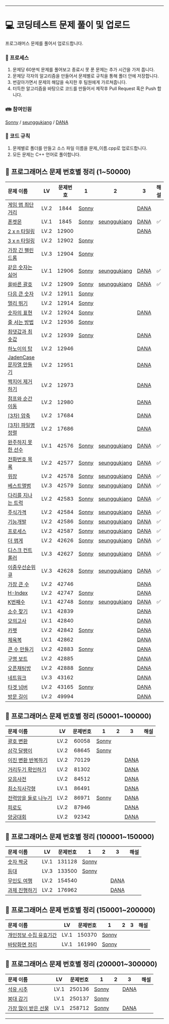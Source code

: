 
------

# 💻 **코딩테스트 문제 풀이 및 업로드**

프로그래머스 문제를 풀어서 업로드합니다.

### 🤠 프로세스

1. 문제당 60분씩 문제를 풀어보고 종료시 못 푼 문제는 추가 시간을 가져 풉니다.
2. 문제당 각자의 알고리즘을 만들어서 문제별로 규칙을 통해 폴더 안에 저장합니다.
3. 번갈아가면서 문제의 해답을 숙지한 후 팀원에게 가르쳐줍니다.
4. 터득한 알고리즘을 바탕으로 코드를 만들어서 제작후 Pull Request 혹은 Push 합니다.

### 👪 참여인원

[Sonny](https://github.com/SonJunHyuck) /
[seunggukjang](https://github.com/seunggukjang) /
[DANA](https://github.com/danakim1019)


### 🏁 코드 규칙

1. 문제별로 폴더를 만들고 소스 파일 이름을 문제_이름.cpp로 업로드합니다.
2. 모든 문제는 C++ 언어로 풀이합니다.

## **📅 프로그래머스 문제 번호별 정리 (1~50000)**


|문제 이름|LV|문제번호|1|2|3|해설|
|:----|:-:|:-:|:-:|:-:|:-:|:-:|
|[게임 맵 최단거리](https://school.programmers.co.kr/learn/courses/30/lessons/1844)|LV.2|1844|[Sonny](Programmers/1-50000/1884_sonny.cpp)|[]()|[DANA](Programmers/1-50000/1844_DANA.cpp)|
|[폰켓몬](https://school.programmers.co.kr/learn/courses/30/lessons/1845)|LV.1|1845|[Sonny](Programmers/1-50000/1845_Sonny.cpp)|[seunggukjang](Programmers/1-50000/1845_seunggukjang.cpp)|[DANA](Programmers/1-50000/1845_DANA.cpp)|✅︎|
|[2 x n 타일링](https://school.programmers.co.kr/learn/courses/30/lessons/12900)|LV.2|12900|[]()|[]()|[DANA](Programmers/1-50000/12900_DANA.cpp)|
|[3 x n 타일링](https://school.programmers.co.kr/learn/courses/30/lessons/12902)|LV.2|12902|[Sonny](Programmers/1-50000/12902_sonny.cpp)|[]()|[]()|
|[가장 긴 팰린드롬](https://school.programmers.co.kr/learn/courses/30/lessons/12904)|LV.3|12904|[Sonny](Programmers/1-50000/12904_sonny.cpp)|[]()|[]()|
|[같은 숫자는 싫어](https://school.programmers.co.kr/learn/courses/30/lessons/12906)|LV.1|12906|[Sonny](Programmers/1-50000/12906_Sonny.cpp)|[seunggukjang](Programmers/1-50000/12906_seunggukjang.cpp)|[DANA](Programmers/1-50000/12906_DANA.cpp)|✅︎|
|[올바른 괄호](https://school.programmers.co.kr/learn/courses/30/lessons/12909)|LV.2|12909|[Sonny](Programmers/1-50000/12909_Sonny.cpp)|[seunggukjang](Programmers/1-50000/12909_seunggukjang.cpp)|[DANA](Programmers/1-50000/12909_DANA.cpp)|✅︎|
|[다음 큰 숫자](https://school.programmers.co.kr/learn/courses/30/lessons/12911)|LV.2|12911|[Sonny](Programmers/1-50000/12911_sonny.cpp)|[]()|[]()|
|[멀리 뛰기](https://school.programmers.co.kr/learn/courses/30/lessons/12914)|LV.2|12914|[Sonny](Programmers/1-50000/12914_sonny.cpp)|[]()|[]()|
|[숫자의 표현](https://school.programmers.co.kr/learn/courses/30/lessons/12924)|LV.2|12924|[Sonny](Programmers/1-50000/12924_sonny.cpp)|[]()|[DANA](Programmers/1-50000/12924_DANA.cpp)|
|[줄 서는 방법](https://school.programmers.co.kr/learn/courses/30/lessons/12936)|LV.2|12936|[Sonny](Programmers/1-50000/12936_sonny.cpp)|[]()|[]()|
|[최댓값과 최솟값](https://school.programmers.co.kr/learn/courses/30/lessons/12939)|LV.2|12939|[Sonny](Programmers/1-50000/12939_sonny.cpp)|[]()|[DANA](Programmers/1-50000/12939_DANA.cpp)|
|[하노이의 탑](https://school.programmers.co.kr/learn/courses/30/lessons/12946)|LV.2|12946|[]()|[]()|[DANA](Programmers/1-50000/12946_DANA.cpp)|
|[JadenCase 문자열 만들기](https://school.programmers.co.kr/learn/courses/30/lessons/12951)|LV.2|12951|[]()|[]()|[DANA](Programmers/1-50000/12951_DANA.cpp)|
|[짝지어 제거하기](https://school.programmers.co.kr/learn/courses/30/lessons/12973)|LV.2|12973|[]()|[]()|[DANA](Programmers/1-50000/12973_DANA.cpp)|
|[점프와 순간 이동](https://school.programmers.co.kr/learn/courses/30/lessons/12980)|LV.2|12980|[]()|[]()|[DANA](Programmers/1-50000/12980_DANA.cpp)|
|[[3차] 압축](https://school.programmers.co.kr/learn/courses/30/lessons/17684)|LV.2|17684|[]()|[]()|[DANA](Programmers/1-50000/17684_DANA.cpp)|
|[[3차] 파일명 정렬](https://school.programmers.co.kr/learn/courses/30/lessons/17686)|LV.2|17686|[]()|[]()|[DANA](Programmers/1-50000/17686_DANA.cpp)|
|[완주하지 못한 선수](https://school.programmers.co.kr/learn/courses/30/lessons/42576)|LV.1|42576|[Sonny](Programmers/1-50000/42576_Sonny.cpp)|[seunggukjang](Programmers/1-50000/42576_seunggukjang.cpp)|[DANA](Programmers/1-50000/42576_DANA.cpp)|✅︎|
|[전화번호 목록](https://school.programmers.co.kr/learn/courses/30/lessons/42577)|LV.2|42577|[Sonny](Programmers/1-50000/42577_Sonny.cpp)|[seunggukjang](Programmers/1-50000/42577_seunggukjang.cpp)|[DANA](Programmers/1-50000/42577_DANA.cpp)|✅︎|
|[위장](https://school.programmers.co.kr/learn/courses/30/lessons/42578)|LV.2|42578|[Sonny](Programmers/1-50000/42578_Sonny.cpp)|[seunggukjang](Programmers/1-50000/42578_seunggukjang.cpp)|[DANA](Programmers/1-50000/42578_DANA.cpp)|✅︎|
|[베스트앨범](https://school.programmers.co.kr/learn/courses/30/lessons/42579)|LV.3|42579|[Sonny](Programmers/1-50000/42579_Sonny.cpp)|[seunggukjang](Programmers/1-50000/42579_seunggukjang.cpp)|[DANA](Programmers/1-50000/42579_DANA.cpp)|✅︎|
|[다리를 지나는 트럭](https://school.programmers.co.kr/learn/courses/30/lessons/42583)|LV.2|42583|[Sonny](Programmers/1-50000/42583_Sonny.cpp)|[seunggukjang](Programmers/1-50000/42583_seunggukjang.cpp)|[DANA](Programmers/1-50000/42583_DANA.cpp)|✅︎|
|[주식가격](https://school.programmers.co.kr/learn/courses/30/lessons/42584)|LV.2|42584|[Sonny](Programmers/1-50000/42584_Sonny.cpp)|[seunggukjang](Programmers/1-50000/42584_seunggukjang.cpp)|[DANA](Programmers/1-50000/42584_DANA.cpp)|✅︎|
|[기능개발](https://school.programmers.co.kr/learn/courses/30/lessons/42586)|LV.2|42586|[Sonny](Programmers/1-50000/42586_Sonny.cpp)|[seunggukjang](Programmers/1-50000/42586_seunggukjang.cpp)|[DANA](Programmers/1-50000/42586_DANA.cpp)|✅︎|
|[프로세스](https://school.programmers.co.kr/learn/courses/30/lessons/42587)|LV.2|42587|[Sonny](Programmers/1-50000/42587_Sonny.cpp)|[seunggukjang](Programmers/1-50000/42587_seunggukjang.cpp)|[DANA](Programmers/1-50000/42587_DANA.cpp)|✅︎|
|[더 맵게](https://school.programmers.co.kr/learn/courses/30/lessons/42626)|LV.2|42626|[Sonny](Programmers/1-50000/42626_Sonny.cpp)|[seunggukjang](Programmers/1-50000/42626_seunggukjang.cpp)|[DANA](Programmers/1-50000/42626_DANA.cpp)|✅︎|
|[디스크 컨트롤러](https://school.programmers.co.kr/learn/courses/30/lessons/42627)|LV.3|42627|[Sonny](Programmers/1-50000/42627_Sonny.cpp)|[seunggukjang](Programmers/1-50000/42627_seunggukjang.cpp)|[DANA](Programmers/1-50000/42627_DANA.cpp)|✅︎|
|[이중우선순위큐](https://school.programmers.co.kr/learn/courses/30/lessons/42628)|LV.3|42628|[Sonny](Programmers/1-50000/42628_Sonny.cpp)|[seunggukjang](Programmers/1-50000/42628_seunggukjang.cpp)|[DANA](Programmers/1-50000/42628_DANA.cpp)|✅︎|
|[가장 큰 수](https://school.programmers.co.kr/learn/courses/30/lessons/42746)|LV.2|42746|[]()|[]()|[DANA](Programmers/1-50000/42746_DANA.cpp)|
|[H-Index](https://school.programmers.co.kr/learn/courses/30/lessons/42747)|LV.2|42747|[Sonny](Programmers/1-50000/42747_sonny.cpp)|[]()|[DANA](Programmers/1-50000/42747_DANA.cpp)|
|[K번째수](https://school.programmers.co.kr/learn/courses/30/lessons/42748)|LV.1|42748|[Sonny](Programmers/1-50000/42748_Sonny.cpp)|[seunggukjang](Programmers/1-50000/42748_seunggukjang.cpp)|[DANA](Programmers/1-50000/42748_DANA.cpp)|✅︎|
|[소수 찾기](https://school.programmers.co.kr/learn/courses/30/lessons/42839)|LV.1|42839|[]()|[]()|[DANA](Programmers/1-50000/42839_DANA.cpp)|
|[모의고사](https://school.programmers.co.kr/learn/courses/30/lessons/42840)|LV.1|42840|[]()|[]()|[DANA](Programmers/1-50000/42840_DANA.cpp)|
|[카펫](https://school.programmers.co.kr/learn/courses/30/lessons/42842)|LV.2|42842|[Sonny](Programmers/1-50000/42842_sonny.cpp)|[]()|[DANA](Programmers/1-50000/42842_DANA.cpp)|
|[체육복](https://school.programmers.co.kr/learn/courses/30/lessons/42862)|LV.1|42862|[]()|[]()|[DANA](Programmers/1-50000/42862_DANA.cpp)|
|[큰 수 만들기](https://school.programmers.co.kr/learn/courses/30/lessons/42883)|LV.2|42883|[Sonny](Programmers/1-50000/42883_sonny.cpp)|[]()|[DANA](Programmers/1-50000/42883_DANA.cpp)|
|[구명 보트](https://school.programmers.co.kr/learn/courses/30/lessons/42885)|LV.2|42885|[]()|[]()|[DANA](Programmers/1-50000/42885_DANA.cpp)|
|[오픈채팅방](https://school.programmers.co.kr/learn/courses/30/lessons/42888)|LV.2|42888|[Sonny](Programmers/1-50000/42888_sonny.cpp)|[]()|[DANA](Programmers/1-50000/42888_DANA.cpp)|
|[네트워크](https://school.programmers.co.kr/learn/courses/30/lessons/43162)|LV.3|43162|[]()|[]()|[DANA](Programmers/1-50000/43162_DANA.cpp)|
|[타겟 넘버](https://school.programmers.co.kr/learn/courses/30/lessons/43165)|LV.2|43165|[Sonny](Programmers/1-50000/43165_sonny.cpp)|[]()|[DANA](Programmers/1-50000/43165_DANA.cpp)|
|[방문 길이](https://school.programmers.co.kr/learn/courses/30/lessons/49994)|LV.2|49994|[]()|[]()|[DANA](Programmers/1-50000/49994_DANA.cpp)|


## **📅 프로그래머스 문제 번호별 정리 (50001~100000)**

|문제 이름|LV|문제번호|1|2|3|해설|
|:----|:-:|:-:|:-:|:-:|:-:|:-:|
|[괄호 변환](https://school.programmers.co.kr/learn/courses/30/lessons/60058)|LV.2|60058|[Sonny](Programmers/50001-100000/60058_sonny.cpp)|[]()|[]()|
|[삼각 달팽이](https://school.programmers.co.kr/learn/courses/30/lessons/68645)|LV.2|68645|[Sonny](Programmers/50001-100000/68645_sonny.cpp)|[]()|[]()|
|[이진 변환 반복하기](https://school.programmers.co.kr/learn/courses/30/lessons/70129)|LV.2|70129|[]()|[]()|[DANA](Programmers/50001-100000/70129_DANA.cpp)|
|[거리두기 확인하기](https://school.programmers.co.kr/learn/courses/30/lessons/81302)|LV.2|81302|[]()|[]()|[DANA](Programmers/50001-100000/81302_DANA.cpp)|
|[모음사전](https://school.programmers.co.kr/learn/courses/30/lessons/84512)|LV.2|84512|[]()|[]()|[DANA](Programmers/50001-100000/84512_DANA.cpp)|
|[최소직사각형](https://school.programmers.co.kr/learn/courses/30/lessons/86491)|LV.1|86491|[]()|[]()|[DANA](Programmers/50001-100000/86491_DANA.cpp)|
|[전력망을 둘로 나누기](https://school.programmers.co.kr/learn/courses/30/lessons/86971)|LV.2|86971|[Sonny](Programmers/50001-100000/86971_sonny_BFS.cpp)|[]()|[DANA](Programmers/50001-100000/86971_DANA.cpp)|
|[피로도](https://school.programmers.co.kr/learn/courses/30/lessons/87946)|LV.2|87946|[]()|[]()|[DANA](Programmers/50001-100000/87946_DANA.cpp)|
|[양궁대회](https://school.programmers.co.kr/learn/courses/30/lessons/92342)|LV.2|92342|[]()|[]()|[DANA](Programmers/50001-100000/92342_DANA.cpp)|


## **📅 프로그래머스 문제 번호별 정리 (100001~150000)**

|문제 이름|LV|문제번호|1|2|3|해설|
|:----|:-:|:-:|:-:|:-:|:-:|:-:|
|[숫자 짝궁](https://school.programmers.co.kr/learn/courses/30/lessons/131128)|LV.1|131128|[Sonny](Programmers/100001-150000/131128_sonny.cpp)|[]()|[]()|
|[등대](https://school.programmers.co.kr/learn/courses/30/lessons/133500)|LV.3|133500|[Sonny](Programmers/100001-150000/133500_sonny.cpp)|[]()|[]()|
|[무인도 여행](https://school.programmers.co.kr/learn/courses/30/lessons/154540)|LV.2|154540|[]()|[]()|[DANA](Programmers/100001-150000/154540_DANA.cpp)|
|[과제 진행하기](https://school.programmers.co.kr/learn/courses/30/lessons/176962)|LV.2|176962|[]()|[]()|[DANA](Programmers/100001-150000/176962_DANA.cpp)|


## **📅 프로그래머스 문제 번호별 정리 (150001~200000)**

|문제 이름|LV|문제번호|1|2|3|해설|
|:----|:-:|:-:|:-:|:-:|:-:|:-:|
|[개인정보 수집 유효기간](https://school.programmers.co.kr/learn/courses/30/lessons/150370)|LV.1|150370|[Sonny](Programmers/150001-200000/150370_sonny.cpp)|[]()|[]()|
|[바탕화면 정리](https://school.programmers.co.kr/learn/courses/30/lessons/161990)|LV.1|161990|[Sonny](Programmers/150001-200000/161990_sonny.cpp)|[]()|[]()|


## **📅 프로그래머스 문제 번호별 정리 (200001~300000)**

|문제 이름|LV|문제번호|1|2|3|해설|
|:----|:-:|:-:|:-:|:-:|:-:|:-:|
|[석유 시추](https://school.programmers.co.kr/learn/courses/30/lessons/250136)|LV.1|250136|[Sonny](Programmers/200001-300000/250136_sonny.cpp)|[]()|[DANA](Programmers/200001-300000/250136_DANA.cpp)|
|[붕대 감기](https://school.programmers.co.kr/learn/courses/30/lessons/250136)|LV.1|250137|[Sonny](Programmers/200001-300000/250137_sonny.cpp)|[]()|[]()|
|[가장 많이 받은 선물](https://school.programmers.co.kr/learn/courses/30/lessons/258712)|LV.1|258712|[Sonny](Programmers/200001-300000/258712_sonny.cpp)|[]()|[DANA](Programmers/200001-300000/258712_sonny.cpp)|


------

